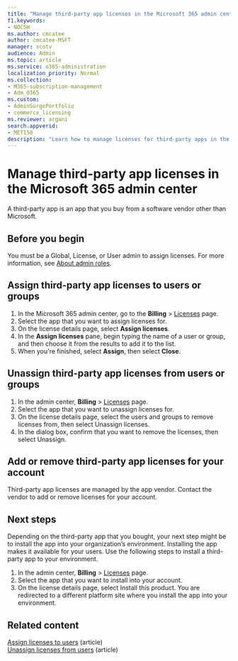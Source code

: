 ```yaml
---
title: "Manage third-party app licenses in the Microsoft 365 admin center"
f1.keywords:
- NOCSH
ms.author: cmcatee
author: cmcatee-MSFT
manager: scotv
audience: Admin
ms.topic: article
ms.service: o365-administration
localization_priority: Normal
ms.collection: 
- M365-subscription-management
- Adm_O365
ms.custom: 
- AdminSurgePortfolio
- commerce_licensing
ms.reviewer: argani
search.appverid:
- MET150
description: "Learn how to manage licenses for third-party apps in the Microsoft 365 admin center."
---
```


# Manage third-party app licenses in the Microsoft 365 admin center

A third-party app is an app that you buy from a software vendor other than Microsoft.

## Before you begin

You must be a Global, License, or User admin to assign licenses. For more information, see [About admin roles](../../admin/add-users/about-admin-roles.md).

## Assign third-party app licenses to users or groups

1. In the Microsoft 365 admin center, go to the **Billing** > <a href="https://go.microsoft.com/fwlink/p/?linkid=842264" target="_blank">Licenses</a> page.
2. Select the app that you want to assign licenses for.
3. On the license details page, select **Assign licenses**.
4. In the **Assign licenses** pane, begin typing the name of a user or group, and then choose it from the results to add it to the list.
5. When you're finished, select **Assign**, then select **Close**.

## Unassign third-party app licenses from users or groups

1. In the admin center, **Billing** > <a href="https://go.microsoft.com/fwlink/p/?linkid=842264" target="_blank">Licenses</a> page.
2. Select the app that you want to unassign licenses for.
3. On the license details page, select the users and groups to remove licenses from, then select Unassign licenses.
4. In the dialog box, confirm that you want to remove the licenses, then select Unassign.

## Add or remove third-party app licenses for your account

Third-party app licenses are managed by the app vendor. Contact the vendor to add or remove licenses for your account.

## Next steps

Depending on the third-party app that you bought, your next step might be to install the app into your organization’s environment. Installing the app makes it available for your users. Use the following steps to install a third-party app to your environment.

1. In the admin center, **Billing** > <a href="https://go.microsoft.com/fwlink/p/?linkid=842264" target="_blank">Licenses</a> page.
2. Select the app that you want to install into your account.
3. On the license details page, select Install this product. You are redirected to a different platform site where you install the app into your environment.

## Related content

[Assign licenses to users](../../admin/manage/assign-licenses-to-users.md) (article) \
[Unassign licenses from users](../../admin/manage/remove-licenses-from-users.md) (article)